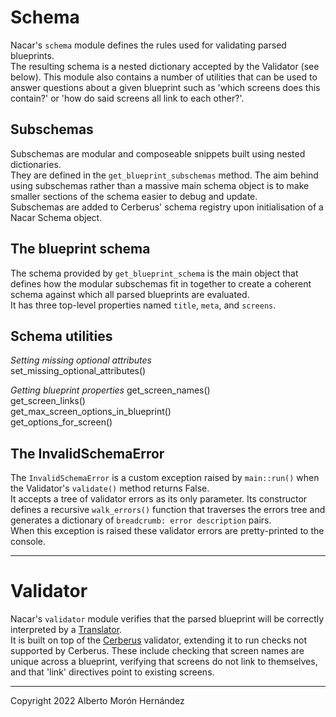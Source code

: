 # Schema

Nacar's `schema` module defines the rules used for validating parsed blueprints.  
The resulting schema is a nested dictionary accepted by the Validator (see below).
This module also contains a number of utilities that can be used to answer 
questions about a given blueprint such as 'which screens does this contain?' or 
'how do said screens all link to each other?'. 


## Subschemas
Subschemas are modular and composeable snippets built using nested dictionaries.  
They are defined in the `get_blueprint_subschemas` method. The aim behind using
subschemas rather than a massive main schema object is to make smaller sections
of the schema easier to debug and update.  
Subschemas are added to Cerberus' schema registry upon initialisation of a Nacar
Schema object.  


## The blueprint schema
The schema provided by `get_blueprint_schema` is the main object that defines 
how the modular subschemas fit in together to create a coherent schema against 
which all parsed blueprints are evaluated.  
It has three top-level properties named `title`, `meta`, and `screens`.  


## Schema utilities

*Setting missing optional attributes*  
set_missing_optional_attributes()  

*Getting blueprint properties*
get_screen_names()  
get_screen_links()  
get_max_screen_options_in_blueprint()  
get_options_for_screen()  


## The InvalidSchemaError
The `InvalidSchemaError` is a custom exception raised by `main::run()` when the
Validator's `validate()` method returns False.  
It accepts a tree of validator errors as its only parameter. Its constructor
defines a recursive `walk_errors()` function that traverses the errors tree and
generates a dictionary of `breadcrumb: error description` pairs.  
When this exception is raised these validator errors are pretty-printed to the console.


---

# Validator

Nacar's `validator` module verifies that the parsed blueprint will be correctly 
interpreted by a [Translator](Translators.md).  
It is built on top of the [Cerberus](https://pypi.org/project/Cerberus/) 
validator, extending it to run checks not supported by Cerberus. These include 
checking that screen names are unique across a blueprint, verifying that screens
do not link to themselves, and that 'link' directives point to existing screens.


---
Copyright 2022 Alberto Morón Hernández  
